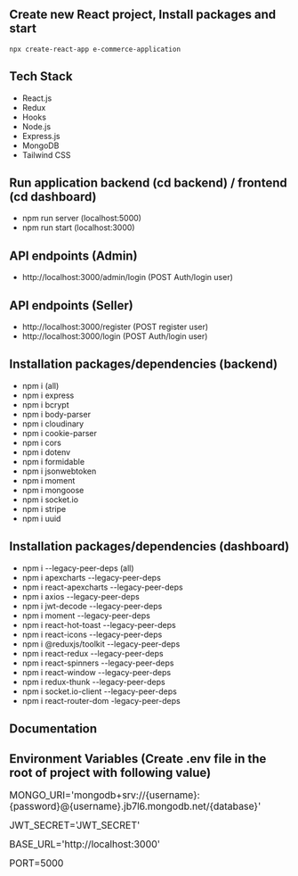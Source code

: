 ## Create new React project, Install packages and start

```
npx create-react-app e-commerce-application
```

## Tech Stack

- React.js
- Redux
- Hooks
- Node.js
- Express.js
- MongoDB
- Tailwind CSS

## Run application backend (cd backend) / frontend (cd dashboard)

- npm run server (localhost:5000)
- npm run start (localhost:3000)

## API endpoints (Admin)

- http://localhost:3000/admin/login (POST Auth/login user)

## API endpoints (Seller)

- http://localhost:3000/register (POST register user)
- http://localhost:3000/login (POST Auth/login user)

## Installation packages/dependencies (backend)

- npm i (all)
- npm i express
- npm i bcrypt
- npm i body-parser
- npm i cloudinary
- npm i cookie-parser
- npm i cors
- npm i dotenv
- npm i formidable
- npm i jsonwebtoken
- npm i moment
- npm i mongoose
- npm i socket.io
- npm i stripe
- npm i uuid

## Installation packages/dependencies (dashboard)

- npm i --legacy-peer-deps (all)
- npm i apexcharts --legacy-peer-deps
- npm i react-apexcharts --legacy-peer-deps
- npm i axios --legacy-peer-deps
- npm i jwt-decode --legacy-peer-deps
- npm i moment --legacy-peer-deps
- npm i react-hot-toast --legacy-peer-deps
- npm i react-icons --legacy-peer-deps
- npm i @reduxjs/toolkit --legacy-peer-deps
- npm i react-redux --legacy-peer-deps
- npm i react-spinners --legacy-peer-deps
- npm i react-window --legacy-peer-deps
- npm i redux-thunk --legacy-peer-deps
- npm i socket.io-client --legacy-peer-deps
- npm i react-router-dom -legacy-peer-deps

## Documentation

## Environment Variables (Create .env file in the root of project with following value)

<span style="font-size: larger;">MONGO_URI='mongodb+srv://{username}:{password}@{username}.jb7l6.mongodb.net/{database}'</span>

<span style="font-size: larger;">JWT_SECRET='JWT_SECRET'</span>

<span style="font-size: larger;">BASE_URL='http://localhost:3000'</span>

<span style="font-size: larger;">PORT=5000</span>
